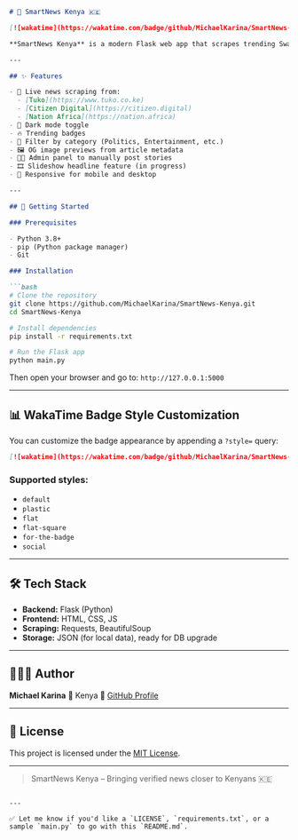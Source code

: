 ````markdown
# 📰 SmartNews Kenya 🇰🇪

[![wakatime](https://wakatime.com/badge/github/MichaelKarina/SmartNews-Kenya.svg)](https://wakatime.com/badge/github/MichaelKarina/SmartNews-Kenya)

**SmartNews Kenya** is a modern Flask web app that scrapes trending Swahili articles from top Kenyan news websites and displays them in a clean, categorized, and mobile-friendly interface. Built with Python, HTML, CSS, and JavaScript — this project aims to make it easier to access the latest verified local news.

---

## ✨ Features

- 📰 Live news scraping from:
  - [Tuko](https://www.tuko.co.ke)
  - [Citizen Digital](https://citizen.digital)
  - [Nation Africa](https://nation.africa)
- 🌙 Dark mode toggle
- 🔥 Trending badges
- 🧭 Filter by category (Politics, Entertainment, etc.)
- 🖼️ OG image previews from article metadata
- 🧑‍💼 Admin panel to manually post stories
- 🎞️ Slideshow headline feature (in progress)
- 📱 Responsive for mobile and desktop

---

## 🚀 Getting Started

### Prerequisites

- Python 3.8+
- pip (Python package manager)
- Git

### Installation

```bash
# Clone the repository
git clone https://github.com/MichaelKarina/SmartNews-Kenya.git
cd SmartNews-Kenya

# Install dependencies
pip install -r requirements.txt

# Run the Flask app
python main.py
````

Then open your browser and go to:
`http://127.0.0.1:5000`

---

## 📊 WakaTime Badge Style Customization

You can customize the badge appearance by appending a `?style=` query:

```markdown
[![wakatime](https://wakatime.com/badge/github/MichaelKarina/SmartNews-Kenya.svg?style=for-the-badge)](https://wakatime.com/badge/github/MichaelKarina/SmartNews-Kenya)
```

### Supported styles:

* `default`
* `plastic`
* `flat`
* `flat-square`
* `for-the-badge`
* `social`

---

## 🛠️ Tech Stack

* **Backend:** Flask (Python)
* **Frontend:** HTML, CSS, JS
* **Scraping:** Requests, BeautifulSoup
* **Storage:** JSON (for local data), ready for DB upgrade

---

## 👨🏽‍💻 Author

**Michael Karina**
📍 Kenya
🔗 [GitHub Profile](https://github.com/MichaelKarina)

---

## 📜 License

This project is licensed under the [MIT License](LICENSE).

---

> SmartNews Kenya – Bringing verified news closer to Kenyans 🇰🇪

```

---

✅ Let me know if you'd like a `LICENSE`, `requirements.txt`, or a sample `main.py` to go with this `README.md`.
```
